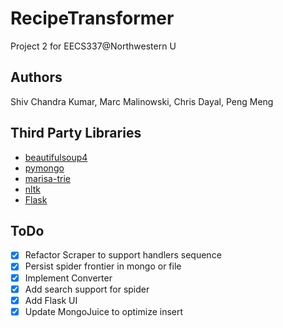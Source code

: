 RecipeTransformer
========================

Project 2 for EECS337@Northwestern U

Authors
------------------------
Shiv Chandra Kumar, Marc Malinowski, Chris Dayal, Peng Meng

Third Party Libraries
------------------------
- [beautifulsoup4](http://www.crummy.com/software/BeautifulSoup/)
- [pymongo](http://www.mongodb.org)
- [marisa-trie](https://github.com/kmike/marisa-trie)
- [nltk](http://www.nltk.org)
- [Flask](http://flask.pocoo.org)

ToDo
------------------------
- [x] Refactor Scraper to support handlers sequence
- [x] Persist spider frontier in mongo or file
- [x] Implement Converter
- [x] Add search support for spider
- [x] Add Flask UI
- [x] Update MongoJuice to optimize insert
